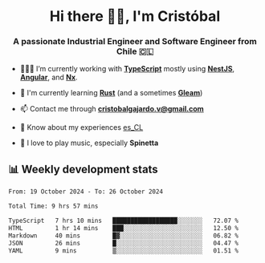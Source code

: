 <h1 align="center">Hi there ✌🏻, I'm Cristóbal</h1>
<h3 align="center">A passionate Industrial Engineer and Software Engineer from Chile 🇨🇱</h3>

- 🧑🏻‍💻 I’m currently working with **[TypeScript](https://www.typescriptlang.org)** mostly using **[NestJS](https://nestjs.com)**, **[Angular](https://angular.io)**, and **[Nx](https://nx.dev)**.

- 🌱 I'm currently learning **[Rust](https://www.rust-lang.org)** (and a sometimes **[Gleam](https://gleam.run/)**)

- 📫 Contact me through **cristobalgajardo.v@gmail.com**

- 📄 Know about my experiences [es_CL](https://bit.ly/cv-cristobal-gajardo)

- 🎸 I love to play music, especially **Spinetta**

## 📊 Weekly development stats

<!--START_SECTION:waka-->

```txt
From: 19 October 2024 - To: 26 October 2024

Total Time: 9 hrs 57 mins

TypeScript   7 hrs 10 mins   ██████████████████░░░░░░░   72.07 %
HTML         1 hr 14 mins    ███░░░░░░░░░░░░░░░░░░░░░░   12.50 %
Markdown     40 mins         █▓░░░░░░░░░░░░░░░░░░░░░░░   06.82 %
JSON         26 mins         █░░░░░░░░░░░░░░░░░░░░░░░░   04.47 %
YAML         9 mins          ▒░░░░░░░░░░░░░░░░░░░░░░░░   01.51 %
```

<!--END_SECTION:waka-->
